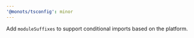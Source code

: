 ```yaml
---
'@monots/tsconfig': minor
---
```


Add `moduleSuffixes` to support conditional imports based on the platform.
